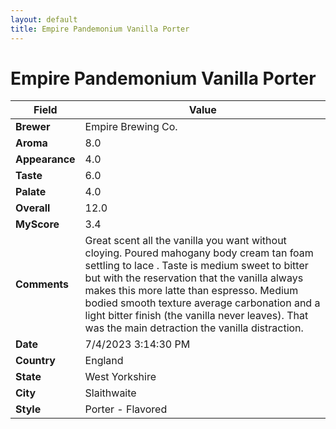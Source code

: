 ```yaml
---
layout: default
title: Empire Pandemonium Vanilla Porter
---
```


# Empire Pandemonium Vanilla Porter

| Field         | Value                                                                                                   |
|---------------|---------------------------------------------------------------------------------------------------------|
| **Brewer**    | Empire Brewing Co.                                                                                        |
| **Aroma**     | 8.0                                                                                         |
| **Appearance**| 4.0                                                                                    |
| **Taste**     | 6.0                                                                                         |
| **Palate**    | 4.0                                                                                        |
| **Overall**   | 12.0                                                                                       |
| **MyScore**   | 3.4                                                                                       |
| **Comments**  | Great scent all the vanilla you want without cloying. Poured mahogany body cream tan foam settling to lace . Taste is medium sweet to bitter but with the reservation that the vanilla always makes this more latte than espresso. Medium bodied smooth texture average carbonation and a light bitter finish (the vanilla never leaves). That was the main detraction the vanilla distraction.                                                                                      |
| **Date**      | 7/4/2023 3:14:30 PM                                                                                          |
| **Country**   | England                                                                                       |
| **State**     | West Yorkshire                                                                                         |
| **City**      | Slaithwaite                                                                                          |
| **Style**     | Porter - Flavored                                                                                         |
